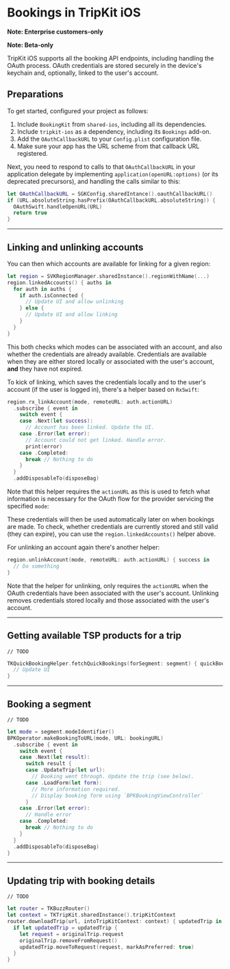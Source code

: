 # Bookings in TripKit iOS

**Note: Enterprise customers-only**

**Note: Beta-only**

TripKit iOS supports all the booking API endpoints, including handling the OAuth process. OAuth credentials are stored securely in the device's keychain and, optionally, linked to the user's account.

## Preparations

To get started, configured your project as follows:

1. Include `BookingKit` from `shared-ios`, including all its dependencies.
2. Include `tripkit-ios` as a dependency, including its `Bookings` add-on.
3. Add the `OAuthCallbackURL` to your `Config.plist` configuration file.
4. Make sure your app has the URL scheme from that callback URL registered.

Next, you need to respond to calls to that `OAuthCallbackURL` in your application delegate by implementing `application(openURL:options)` (or its deprecated precursors), and handling the calls similar to this:

```swift
let OAuthCallbackURL = SGKConfig.sharedIntance().oauthCallbackURL()
if (URL.absoluteString.hasPrefix(OAuthCallbackURL.absoluteString)) {
  OAuthSwift.handleOpenURL(URL)
  return true
}
```

---

## Linking and unlinking accounts

You can then which accounts are available for linking for a given region:

```swift
let region = SVKRegionManager.sharedInstance().regionWithName(...)
region.linkedAccounts() { auths in
  for auth in auths {
    if auth.isConnected {
      // Update UI and allow unlinking
    } else {
      // Update UI and allow linking
    }
  }
}
```

This both checks which modes can be associated with an account, and also whether the credentials are already available. Credentials are available when they are either stored locally or associated with the user's account, **and** they have not expired.

To kick of linking, which saves the credentials locally and to the user's account (if the user is logged in), there's a helper based on `RxSwift`:

```swift
region.rx_linkAccount(mode, remoteURL: auth.actionURL)
  .subscribe { event in
    switch event {
    case .Next(let success):
      // Account has been linked. Update the UI.
    case .Error(let error):
      // Account could not get linked. Handle error.
      print(error)
    case .Completed:
      break // Nothing to do
    }
  }
  .addDisposableTo(disposeBag)
```

Note that this helper requires the `actionURL` as this is used to fetch what information is necessary for the OAuth flow for the provider servicing the specified `mode`:

These credentials will then be used automatically later on when bookings are made. To check, whether credentials are currently stored and still valid (they can expire), you can use the `region.linkedAccounts()` helper above.

For unlinking an account again there's another helper:

```swift
region.unlinkAccount(mode, remoteURL: auth.actionURL) { success in
  // Do something
}
```

Note that the helper for unlinking, only requires the `actionURL` when the OAuth credentials have been associated with the user's account. Unlinking removes credentials stored locally and those associated with the user's account.

---

## Getting available TSP products for a trip

`// TODO`

```swift
TKQuickBookingHelper.fetchQuickBookings(forSegment: segment) { quickBookings in
  // Update UI
}
```

---

## Booking a segment

`// TODO`

```swift
let mode = segment.modeIdentifier()
BPKOperator.makeBookingToURL(mode, URL: bookingURL)
  .subscribe { event in
    switch event {
    case .Next(let result):
      switch result {
      case .UpdateTrip(let url):
        // Booking went through. Update the trip (see below).
      case .LoadForm(let form):
        // More information required.
        // Display booking form using `BPKBookingViewController`
      }
    case .Error(let error):
      // Handle error
    case .Completed:
      break // Nothing to do
    }
  }
  .addDisposableTo(disposeBag)
}

```

---

## Updating trip with booking details


`// TODO`

```swift
let router = TKBuzzRouter()
let context = TKTripKit.sharedInstance().tripKitContext
router.downloadTrip(url, intoTripKitContext: context) { updatedTrip in
  if let updatedTrip = updatedTrip {
    let request = originalTrip.request
    originalTrip.removeFromRequest()
    updatedTrip.moveToRequest(request, markAsPreferred: true)
  }
}
```

